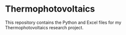 # Thermophotovoltaics
This repository contains the Python and Excel files for my Thermophotovoltaics research project.
